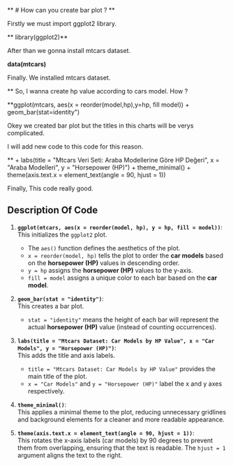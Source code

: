 
** # How can you create bar plot ? **

Firstly we must import ggplot2 library.

** library(ggplot2)**

After than we gonna install mtcars dataset.

**data(mtcars)**

Finally. We installed mtcars dataset. 

** So, I wanna create hp value according to cars model. How ?

**ggplot(mtcars, aes(x = reorder(model,hp),y=hp, fill model)) + geom_bar(stat=identity") 

Okey we created bar plot but the titles in this charts will be verys complicated.

I will add new code to this code for this reason.

** +
  labs(title = "Mtcars Veri Seti: Araba Modellerine Göre HP Değeri",
       x = "Araba Modelleri",
       y = "Horsepower (HP)") +
  theme_minimal() +
  theme(axis.text.x = element_text(angle = 90, hjust = 1))  

Finally, This code really good. 

## Description Of Code

1. **`ggplot(mtcars, aes(x = reorder(model, hp), y = hp, fill = model))`**:  
   This initializes the `ggplot2` plot.  
   - The `aes()` function defines the aesthetics of the plot.  
   - `x = reorder(model, hp)` tells the plot to order the **car models** based on the **horsepower (HP)** values in descending order.
   - `y = hp` assigns the **horsepower (HP)** values to the y-axis.
   - `fill = model` assigns a unique color to each bar based on the **car model**.

2. **`geom_bar(stat = "identity")`**:  
   This creates a bar plot.  
   - `stat = "identity"` means the height of each bar will represent the actual **horsepower (HP)** value (instead of counting occurrences).

3. **`labs(title = "Mtcars Dataset: Car Models by HP Value", x = "Car Models", y = "Horsepower (HP)")`**:  
   This adds the title and axis labels.  
   - `title = "Mtcars Dataset: Car Models by HP Value"` provides the main title of the plot.
   - `x = "Car Models"` and `y = "Horsepower (HP)"` label the x and y axes respectively.

4. **`theme_minimal()`**:  
   This applies a minimal theme to the plot, reducing unnecessary gridlines and background elements for a cleaner and more readable appearance.

5. **`theme(axis.text.x = element_text(angle = 90, hjust = 1))`**:  
   This rotates the x-axis labels (car models) by 90 degrees to prevent them from overlapping, ensuring that the text is readable. The `hjust = 1` argument aligns the text to the right.



